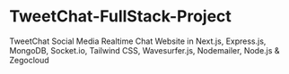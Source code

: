 # TweetChat-FullStack-Project
 TweetChat Social Media Realtime Chat Website in Next.js, Express.js, MongoDB, Socket.io, Tailwind CSS, Wavesurfer.js, Nodemailer, Node.js & Zegocloud
